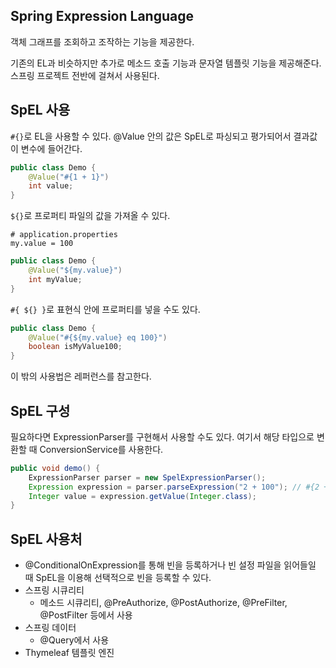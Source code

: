 ## Spring Expression Language

객체 그래프를 조회하고 조작하는 기능을 제공한다.

기존의 EL과 비슷하지만 추가로 메소드 호출 기능과 문자열 템플릿 기능을 제공해준다. 스프링 프로젝트 전반에 걸쳐서 사용된다.



## SpEL 사용

`#{}`로 EL을 사용할 수 있다. @Value 안의 값은 SpEL로 파싱되고 평가되어서 결과값이 변수에 들어간다.

```java
public class Demo {
    @Value("#{1 + 1}")
    int value;
}
```



`${}`로 프로퍼티 파일의 값을 가져올 수 있다.

```properties
# application.properties
my.value = 100
```

```java
public class Demo {
    @Value("${my.value}")
    int myValue;
}
```



`#{ ${} }`로 표현식 안에 프로퍼티를 넣을 수도 있다.

```java
public class Demo {
    @Value("#{${my.value} eq 100}")
    boolean isMyValue100;
}
```



이 밖의 사용법은 레퍼런스를 참고한다.



## SpEL 구성

필요하다면 ExpressionParser를 구현해서 사용할 수도 있다. 여기서 해당 타입으로 변환할 때 ConversionService를 사용한다.

```java
public void demo() {
    ExpressionParser parser = new SpelExpressionParser();
    Expression expression = parser.parseExpression("2 + 100"); // #{2 + 100}과 같음
    Integer value = expression.getValue(Integer.class);
}
```





## SpEL 사용처

- @ConditionalOnExpression를 통해 빈을 등록하거나 빈 설정 파일을 읽어들일 때 SpEL을 이용해 선택적으로 빈을 등록할 수 있다.
- 스프링 시큐리티
  - 메소드 시큐리티, @PreAuthorize, @PostAuthorize, @PreFilter, @PostFilter 등에서 사용
- 스프링 데이터
  - @Query에서 사용
- Thymeleaf 템플릿 엔진


